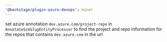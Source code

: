 ```yaml
---
'@backstage/plugin-azure-devops': minor
---
```


set azure annotation `dev.azure.com/project-repo` in `AnnotateScmSlugEntityProcessor` to find the project and repo information for the repos that contains `dev.azure.com` in the url
